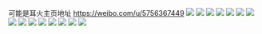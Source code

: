 可能是耳火主页地址 https://weibo.com/u/5756367449 
![](https://wx4.sinaimg.cn/mw2000/006hz88hly1h80blrhibxj30u014e7co.jpg) 
![](https://wx4.sinaimg.cn/mw2000/006hz88hly1h80bljeod5j30u0140jx0.jpg) 
![](https://wx4.sinaimg.cn/mw2000/006hz88hly1h6s752rw46j30u014k79i.jpg) 
![](https://wx4.sinaimg.cn/mw2000/006hz88hly1h6s753gpd5j30u0140n3j.jpg) 
![](https://wx4.sinaimg.cn/mw2000/006hz88hly1h6s77dm8faj30u0158dn2.jpg) 
![](https://wx4.sinaimg.cn/mw2000/006hz88hly1h6s754qbeej30u015cjv3.jpg) 
![](https://wx4.sinaimg.cn/mw2000/006hz88hly1h6s79di5ogj30u014qjzj.jpg) 
![](https://wx4.sinaimg.cn/mw2000/006hz88hly1h6rabceomoj30u0140k27.jpg) 
![](https://wx4.sinaimg.cn/mw2000/006hz88hly1h6rabb52vuj30u01407er.jpg) 
![](https://wx4.sinaimg.cn/mw2000/006hz88hly1h6rabdbycxj30u0140k3x.jpg) 
![](https://wx4.sinaimg.cn/mw2000/006hz88hly1h6rabess2wj30u014078d.jpg) 
![](https://wx4.sinaimg.cn/mw2000/006hz88hly1h5y4j8gzaoj30u00u0t9o.jpg) 
![](https://wx4.sinaimg.cn/mw2000/006hz88hly1h5o0372661j32c03407wi.jpg) 
![](https://wx4.sinaimg.cn/mw2000/006hz88hly1h5kfbivjs0j31jn1jnhcn.jpg) 
![](https://wx4.sinaimg.cn/mw2000/006hz88hly1h5kfbjap3sj31l51l51kx.jpg) 
